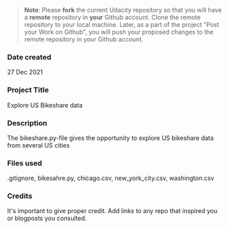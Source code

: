>**Note**: Please **fork** the current Udacity repository so that you will have a **remote** repository in **your** Github account. Clone the remote repository to your local machine. Later, as a part of the project "Post your Work on Github", you will push your proposed changes to the remote repository in your Github account.

### Date created
27 Dec 2021

### Project Title
Explore US Bikeshare data

### Description
The bikeshare.py-file gives the opportunity to explore US bikeshare data from several US cities

### Files used
.gitignore, bikesahre.py, chicago.csv, new_york_city.csv, washington.csv

### Credits
It's important to give proper credit. Add links to any repo that inspired you or blogposts you consulted.
